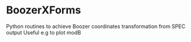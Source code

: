 # BoozerXForms 
Python routines to achieve Boozer coordinates transformation from SPEC output
Useful e.g to plot modB

